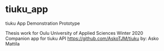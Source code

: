 # tiuku_app

tiuku App Demonstration Prototype

Thesis work for Oulu University of Applied Sciences
Winter 2020
Companion app for tiuku API https://github.com/AskoTJM/tiuku
by: Asko Mattila
